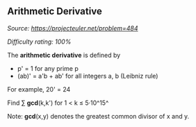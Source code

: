 Arithmetic Derivative
---------------------

*Source: https://projecteuler.net/problem=484*


*Difficulty rating: 100%*

The **arithmetic derivative** is defined by

-   p' = 1 for any prime p
-   (ab)' = a'b + ab' for all integers a, b (Leibniz rule)

For example, 20' = 24

Find ∑ **gcd**(k,k') for 1 \< k ≤ 5·10^15^

Note: **gcd**(x,y) denotes the greatest common divisor of x and y.
